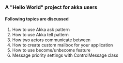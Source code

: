 ### A "Hello World" project for akka users

#### Following topics are discussed

1. How to use Akka ask pattern <br/>
2. How to use Akka tell pattern  <br/>
3. How two actors communicate between <br/>
4. How to create custom mailbox for your application <br/>
5. How to use become/unbecome feature <br/>
6. Message priority settings with ControlMessage class <br/>
